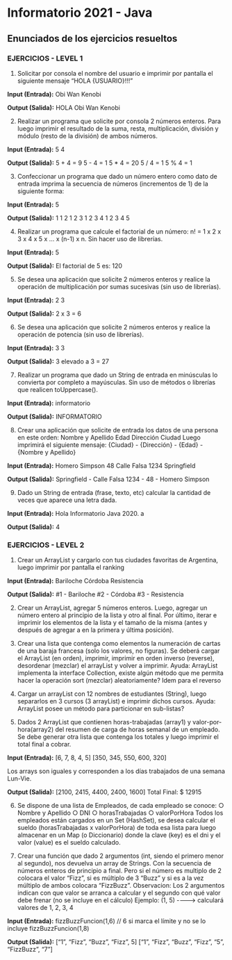 # Informatorio 2021 - Java

## Enunciados de los ejercicios resueltos

### **EJERCICIOS - LEVEL 1**

1. Solicitar por consola el nombre del usuario e imprimir por pantalla el siguiente
mensaje “HOLA {USUARIO}!!!”

**Input (Entrada):**
Obi Wan Kenobi

**Output (Salida):**
HOLA Obi Wan Kenobi

2. Realizar un programa que solicite por consola 2 números enteros. Para luego
imprimir el resultado de la suma, resta, multiplicación, división y módulo (resto
de la división) de ambos números.

**Input (Entrada):**
5
4

**Output (Salida):**
5 + 4 = 9
5 - 4 = 1
5 * 4 = 20
5 / 4 = 1
5 % 4 = 1

3. Confeccionar un programa que dado un número entero como dato de
entrada imprima la secuencia de números (incrementos de 1) de la siguiente
forma:

**Input (Entrada):**
5

**Output (Salida):**
1
1 2
1 2 3
1 2 3 4
1 2 3 4 5

4. Realizar un programa que calcule el factorial de un número:
n! = 1 x 2 x 3 x 4 x 5 x … x (n-1) x n.
Sin hacer uso de librerías.

**Input (Entrada):**
5

**Output (Salida):**
El factorial de 5 es: 120

5. Se desea una aplicación que solicite 2 números enteros y realice la operación
de multiplicación por sumas sucesivas (sin uso de librerías).

**Input (Entrada):**
2
3

**Output (Salida):**
2 x 3 = 6

6. Se desea una aplicación que solicite 2 números enteros y realice la operación
de potencia (sin uso de librerías).

**Input (Entrada):**
3
3

**Output (Salida):**
3 elevado a 3 = 27

7. Realizar un programa que dado un String de entrada en minúsculas lo
convierta por completo a mayúsculas. Sin uso de métodos o librerías que
realicen toUppercase().

**Input (Entrada):**
informatorio

**Output (Salida):**
INFORMATORIO

8. Crear una aplicación que solicite de entrada los datos de una persona en este
orden:
Nombre y Apellido
Edad
Dirección
Ciudad
Luego imprimirá el siguiente mensaje:
{Ciudad} - {Dirección} - {Edad} - {Nombre y Apellido}

**Input (Entrada):**
Homero Simpson
48
Calle Falsa 1234
Springfield

**Output (Salida):**
Springfield - Calle Falsa 1234 - 48 - Homero Simpson

9. Dado un String de entrada (frase, texto, etc) calcular la cantidad de veces que
aparece una letra dada.

**Input (Entrada):**
Hola Informatorio Java 2020.
a

**Output (Salida):**
4

### **EJERCICIOS - LEVEL 2**

1. Crear un ArrayList y cargarlo con tus ciudades favoritas de Argentina, luego
imprimir por pantalla el ranking

**Input (Entrada):**
Bariloche
Córdoba
Resistencia

**Output (Salida):**
\#1 - Bariloche
\#2 - Córdoba
\#3 - Resistencia

2. Crear un ArrayList, agregar 5 números enteros. Luego, agregar un número
entero al principio de la lista y otro al final. Por último, iterar e imprimir los
elementos de la lista y el tamaño de la misma (antes y después de agregar a
en la primera y última posición).

3. Crear una lista que contenga como elementos la numeración de cartas de una
baraja francesa (solo los valores, no figuras). Se deberá cargar el ArrayList (en
orden), imprimir, imprimir en orden inverso (reverse), desordenar (mezclar) el
arrayList y volver a imprimir.
Ayuda: ArrayList implementa la interface Collection, existe algún método
que me permita hacer la operación sort (mezclar) aleatoriamente? Idem
para el reverso

4. Cargar un arrayList con 12 nombres de estudiantes (String), luego separarlos
en 3 cursos (3 arrayList) e imprimir dichos cursos.
Ayuda: ArrayList posee un método para particionar en sub-listas?

5. Dados 2 ArrayList que contienen horas-trabajadas (array1) y
valor-por-hora(array2) del resumen de carga de horas semanal de un
empleado. Se debe generar otra lista que contenga los totales y luego
imprimir el total final a cobrar.

**Input (Entrada):**
[6, 7, 8, 4, 5]
[350, 345, 550, 600, 320]

Los arrays son iguales y corresponden a los días trabajados de una semana Lun-Vie.

**Output (Salida):**
[2100, 2415, 4400, 2400, 1600]
Total Final: $ 12915

6. Se dispone de una lista de Empleados, de cada empleado se conoce:
○ Nombre y Apellido
○ DNI
○ horasTrabajadas
○ valorPorHora
Todos los empleados están cargados en un Set (HashSet), se desea calcular el
sueldo (horasTrabajadas x valorPorHora) de toda esa lista para luego
almacenar en un Map (o Diccionario) donde la clave (key) es el dni y el valor
(value) es el sueldo calculado.

7. Crear una función que dado 2 argumentos (int, siendo el primero menor al
segundo), nos devuelva un array de Strings. Con la secuencia de números
enteros de principio a final. Pero si el número es multiplo de 2 colocara el valor
“Fizz”, si es múltiplo de 3 “Buzz” y si es a la vez múltiplo de ambos colocara
“FizzBuzz”.
Observacion: Los 2 argumentos indican con que valor se arranca a calcular y el
segundo con qué valor debe frenar (no se incluye en el cálculo)
Ejemplo: (1, 5) ----> calculará valores de 1, 2, 3, 4

**Input (Entrada):**
fizzBuzzFuncion(1,6) // 6 si marca el límite y no se lo incluye
fizzBuzzFuncion(1,8)

**Output (Salida):**
[“1”, “Fizz”, “Buzz”, “Fizz”, 5]
[“1”, “Fizz”, “Buzz”, “Fizz”, “5”, “FizzBuzz”, “7”]
